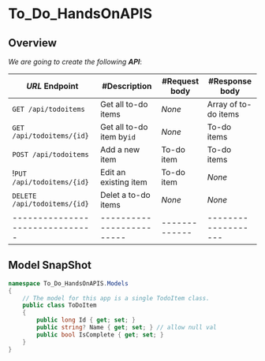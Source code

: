 # To_Do_HandsOnAPIS


## Overview

_We are going to create the following __API___:

| _URL_ Endpoint                  | #Description              | #Request body	 | #Response body	      |
| ------------------------------- | ------------------------- | -------------  | -------------------  |
|`GET /api/todoitems`             |  Get all to-do items      |  _None_        | Array of to-do items | 
|`GET /api/todoitems/{id}`        |  Get all to-do item by`id`|  _None_      	 | To-do items          | 
|`POST /api/todoitems`            |  Add a new item           |  To-do item    | To-do items          | 
!`PUT /api/todoitems/{id}`        |	 Edit an existing item    |  To-do item  	 |  _None_              | 
|`DELETE /api/todoitems/{id}  `   |  Delet a to-do items      |  _None_      	 |  _None_              | 
| ------------------------------- | ------------------------- | -------------  | -------------------  |





## Model SnapShot
```c#
namespace To_Do_HandsOnAPIS.Models
{
    // The model for this app is a single TodoItem class.
    public class ToDoItem
    {
        public long Id { get; set; }
        public string? Name { get; set; } // allow null val
        public bool IsComplete { get; set; }
    }
}

```
